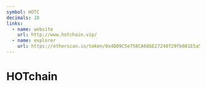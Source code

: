 ```yaml
---
symbol: HOTC
decimals: 18
links:
  - name: website
    url: http://www.hotchain.vip/
  - name: explorer
    url: https://etherscan.io/token/0x4D09C5e758CA68bE27240f29fb681E5a5341Ca98
---
```


# HOTchain
